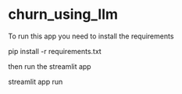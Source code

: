 # churn_using_llm

To run this app you need to install the requirements 

pip install -r requirements.txt

then run the streamlit app

streamlit app run
